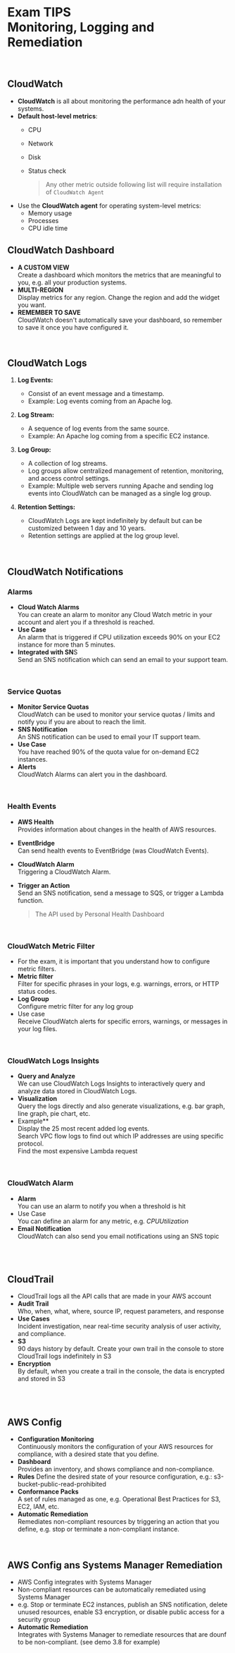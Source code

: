 # Exam TIPS<br>Monitoring, Logging and Remediation

<br>

## CloudWatch

- **CloudWatch** is all about monitoring the performance adn health of your systems.
- **Default host-level metrics**:
  - CPU
  - Network
  - Disk
  - Status check
  
    > Any other metric outside following list will require installation of `CloudWatch Agent`
- Use the **CloudWatch agent** for operating system-level metrics:
  - Memory usage
  - Processes
  - CPU idle time


## CloudWatch Dashboard
- **A CUSTOM VIEW**<br>Create a dashboard which monitors the metrics that are meaningful to you, e.g. all your production systems.
- **MULTI-REGION**<br>Display metrics for any region. Change the region and add the widget you want.
- **REMEMBER TO SAVE**<br>CloudWatch doesn't automatically save your dashboard, so remember to save it once you have configured it.


<br>

## CloudWatch Logs

1. **Log Events:**
   - Consist of an event message and a timestamp.
   - Example: Log events coming from an Apache log.

2. **Log Stream:**
   - A sequence of log events from the same source.
   - Example: An Apache log coming from a specific EC2 instance.

3. **Log Group:**
   - A collection of log streams.
   - Log groups allow centralized management of retention, monitoring, and access control settings.
   - Example: Multiple web servers running Apache and sending log events into CloudWatch can be managed as a single log group.

4. **Retention Settings:**
   - CloudWatch Logs are kept indefinitely by default but can be customized between 1 day and 10 years.
   - Retention settings are applied at the log group level.


<br>

## CloudWatch Notifications
### Alarms
- **Cloud Watch Alarms**<br>You can create an alarm to monitor any Cloud Watch metric in your account and alert you if a threshold is reached.
- **Use Case**<br>An alarm that is triggered if CPU utilization exceeds 90% on your EC2 instance for more than 5 minutes.
- **Integrated with SN**S<br>Send an SNS notification which can send an email to your support team.
  
<br>

### Service Quotas
- **Monitor Service Quotas**<br>CloudWatch can be used to monitor your service quotas / limits and notify you if you are about to reach the limit.
- **SNS Notification**<br>An SNS notification can be used to email your IT support team.
- **Use Case**<br>You have reached 90% of the quota value for on-demand EC2 instances.
- **Alerts**<br>CloudWatch Alarms can alert you in the dashboard.

<br>

### Health Events
- **AWS Health**<br>Provides information about changes in the health of AWS resources.
- **EventBridge**<br>Can send health events to EventBridge (was CloudWatch Events).
- **CloudWatch Alarm**<br>Triggering a CloudWatch Alarm.
- **Trigger an Action**<br>Send an SNS notification, send a message to SQS, or trigger a Lambda function.
  
  > The API used by Personal Health Dashboard

<br>

### CloudWatch Metric Filter
- For the exam, it is important that you understand how to configure metric filters.
- **Metric filter**<br>Filter for specific phrases in your logs, e.g. warnings, errors, or HTTP status codes.
- **Log Group**<br>Configure metric filter for any log group
- Use case<br>Receive CloudWatch alerts for specific errors, warnings, or messages in your log files.

<br>

### CloudWatch Logs Insights
- **Query and Analyze**<br>We can use CloudWatch Logs Insights to interactively query and analyze data stored in CloudWatch Logs.
- **Visualization**<br>Query the logs directly and also generate visualizations, e.g. bar graph, line graph, pie chart, etc.
- Example**<br>Display the 25 most recent added log events.<br>Search VPC flow logs to find out which IP addresses are using specific protocol.<br>Find the most expensive Lambda request

<br>

### CloudWatch Alarm
- **Alarm**<br>You can use an alarm to notify you when a threshold is hit
- Use Case<br>You can define an alarm for any metric, e.g. *CPUUtilization*
- **Email Notification**<br>CloudWatch can also send you email notifications using an SNS topic

<br><br>

## CloudTrail
- CloudTrail logs all the API calls that are made in your AWS account
- **Audit Trail**<br>Who, when, what, where, source IP, request parameters, and response
- **Use Cases**<br>Incident investigation, near real-time security analysis of user activity, and compliance.
- **S3**<br>90 days history by default. Create your own trail in the console to store CloudTrail logs indefinitely in S3
- **Encryption**<br>By default, when you create a trail in the console, the data is encrypted and stored in S3


<br><br>

## AWS Config
- **Configuration Monitoring**<br>Continuously monitors the configuration of your AWS resources for compliance, with a desired state that you define.
- **Dashboard**<br>Provides an inventory, and shows compliance and non-compliance.
- **Rules** Define the desired state of your resource configuration, e.g.: s3-bucket-public-read-prohibited
- **Conformance Packs**<br>A set of rules managed as one, e.g. Operational Best Practices for S3, EC2, IAM, etc.
- **Automatic Remediation**<br> Remediates non-compliant resources by triggering an action that you define, e.g. stop or terminate a non-compliant instance.


<br>

## AWS Config ans Systems Manager Remediation
- AWS Config integrates with Systems Manager
- Non-compliant resources can be automatically remediated using Systems Manager
- e.g. Stop or terminate EC2 instances, publish an SNS notification, delete unused resources, enable S3 encryption, or disable public access for a security group
- **Automatic Remediation**<br>Integrates with Systems Manager to remediate resources that are dounf to be non-compliant. (see demo 3.8 for example)

